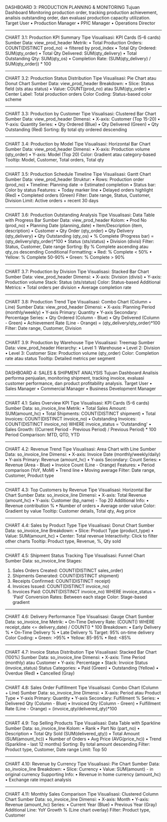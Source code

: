 DASHBOARD 3: PRODUCTION PLANNING & MONITORING
Tujuan Dashboard
Monitoring production order, tracking production achievement, analisis outstanding order, dan evaluasi production capacity utilization.
Target User
•	Production Manager
•	PPIC Manager
•	Operations Director
________________________________________
CHART 3.1: Production KPI Summary
Tipe Visualisasi: KPI Cards (5-6 cards)
Sumber Data: view_prod_header
Metrik:
•	Total Production Orders: COUNT(DISTINCT prod_no) -> filtered by prod_index
•	Total Qty Ordered: SUM(qty_order)
•	Total Qty Delivered: SUM(qty_delivery)
•	Total Outstanding Qty: SUM(qty_os)
•	Completion Rate: (SUM(qty_delivery) / SUM(qty_order)) * 100
________________________________________
CHART 3.2: Production Status Distribution
Tipe Visualisasi: Pie Chart atau Donut Chart
Sumber Data: view_prod_header
Breakdown:
•	Slice: Status field (sts atau status)
•	Value: COUNT(prod_no) atau SUM(qty_order)
•	Center Label: Total production orders
Color Coding: Status-based color scheme
________________________________________
CHART 3.3: Production by Customer
Tipe Visualisasi: Clustered Bar Chart
Sumber Data: view_prod_header
Dimensi:
•	X-axis: Customer (Top 15-20)
•	Y-axis: Quantity
Series:
•	Qty Ordered (Blue)
•	Qty Delivered (Green)
•	Qty Outstanding (Red)
Sorting: By total qty ordered descending
________________________________________
CHART 3.4: Production by Model
Tipe Visualisasi: Horizontal Bar Chart
Sumber Data: view_prod_header
Dimensi:
•	X-axis: Production volume (qty_order)
•	Y-axis: Model (Top 20)
Color: Gradient atau category-based
Tooltip: Model, Customer, Total orders, Total qty
________________________________________
CHART 3.5: Production Schedule Timeline
Tipe Visualisasi: Gantt Chart
Sumber Data: view_prod_header
Struktur:
•	Rows: Production order (prod_no)
•	Timeline: Planning date → Estimated completion
•	Status bar: Color by status
Features:
•	Today marker line
•	Delayed orders highlight (Red)
•	Completed orders (Green)
Filter: Date range, Status, Customer, Division
Limit: Active orders + recent 30 days
________________________________________
CHART 3.6: Production Outstanding Analysis
Tipe Visualisasi: Data Table with Progress Bar
Sumber Data: view_prod_header
Kolom:
•	Prod No (prod_no)
•	Planning Date (planning_date)
•	Item/Description (item, description)
•	Customer
•	Qty Order (qty_order)
•	Qty Delivery (qty_delivery)
•	Qty Outstanding (qty_os)
•	% Complete (Progress bar) = (qty_delivery/qty_order)*100
•	Status (sts/status)
•	Division (divisi)
Filter: Status, Customer, Date range
Sorting: By % Complete ascending atau qty_os descending
Conditional Formatting:
•	Red: % Complete < 50%
•	Yellow: % Complete 50-90%
•	Green: % Complete > 90%
________________________________________
CHART 3.7: Production by Division
Tipe Visualisasi: Stacked Bar Chart
Sumber Data: view_prod_header
Dimensi:
•	X-axis: Division (divisi)
•	Y-axis: Production volume
Stack: Status (sts/status)
Color: Status-based
Additional Metrics:
•	Total orders per division
•	Average completion rate
________________________________________
CHART 3.8: Production Trend
Tipe Visualisasi: Combo Chart (Column + Line)
Sumber Data: view_prod_header
Dimensi:
•	X-axis: Planning Period (monthly/weekly)
•	Y-axis Primary: Quantity
•	Y-axis Secondary: Percentage
Series:
•	Qty Ordered (Column - Blue)
•	Qty Delivered (Column - Green)
•	Achievement Rate (Line - Orange) = (qty_delivery/qty_order)*100
Filter: Date range, Customer, Division
________________________________________
CHART 3.9: Production by Warehouse
Tipe Visualisasi: Treemap
Sumber Data: view_prod_header
Hierarchy:
•	Level 1: Warehouse
•	Level 2: Division
•	Level 3: Customer
Size: Production volume (qty_order)
Color: Completion rate atau status
Tooltip: Detailed metrics per segment
________________________________________
 
DASHBOARD 4: SALES & SHIPMENT ANALYSIS
Tujuan Dashboard
Analisis performa penjualan, monitoring shipment, tracking invoice, evaluasi customer performance, dan product profitability analysis.
Target User
•	Sales Manager
•	Commercial Manager
•	Business Development Manager
________________________________________
CHART 4.1: Sales Overview KPI
Tipe Visualisasi: KPI Cards (5-6 cards)
Sumber Data: so_invoice_line
Metrik:
•	Total Sales Amount: SUM(amount_hc)
•	Total Shipments: COUNT(DISTINCT shipment)
•	Total Invoices: COUNT(DISTINCT invoice_no)
•	Outstanding Invoices: COUNT(DISTINCT invoice_no) WHERE invoice_status = 'Outstanding'
•	Sales Growth: ((Current Period - Previous Period) / Previous Period) * 100
Period Comparison: MTD, QTD, YTD
________________________________________
CHART 4.2: Revenue Trend
Tipe Visualisasi: Area Chart with Line
Sumber Data: so_invoice_line
Dimensi:
•	X-axis: Invoice Date (monthly/weekly/daily)
•	Y-axis Primary: Revenue (amount_hc)
•	Y-axis Secondary: Count
Series:
•	Revenue (Area - Blue)
•	Invoice Count (Line - Orange)
Features:
•	Period comparison (YoY, MoM)
•	Trend line
•	Moving average
Filter: Date range, Customer, Product type
________________________________________
CHART 4.3: Top Customers by Revenue
Tipe Visualisasi: Horizontal Bar Chart
Sumber Data: so_invoice_line
Dimensi:
•	X-axis: Total Revenue (amount_hc)
•	Y-axis: Customer (bp_name) - Top 20
Additional Info:
•	Revenue contribution %
•	Number of orders
•	Average order value
Color: Gradient by value
Tooltip: Customer details, Total qty, Avg price
________________________________________
CHART 4.4: Sales by Product Type
Tipe Visualisasi: Donut Chart
Sumber Data: so_invoice_line
Breakdown:
•	Slice: Product Type (product_type)
•	Value: SUM(amount_hc)
•	Center: Total revenue
Interactivity: Click to filter other charts
Tooltip: Product type, Revenue, %, Qty sold
________________________________________
CHART 4.5: Shipment Status Tracking
Tipe Visualisasi: Funnel Chart
Sumber Data: so_invoice_line
Stages:
1.	Sales Orders Created: COUNT(DISTINCT sales_order)
2.	Shipments Generated: COUNT(DISTINCT shipment)
3.	Receipts Confirmed: COUNT(DISTINCT receipt)
4.	Invoices Issued: COUNT(DISTINCT invoice_no)
5.	Invoices Paid: COUNT(DISTINCT invoice_no) WHERE invoice_status = 'Paid'
Conversion Rates: Between each stage
Color: Stage-based gradient
________________________________________
CHART 4.6: Delivery Performance
Tipe Visualisasi: Gauge Chart
Sumber Data: so_invoice_line
Metrik:
•	On-Time Delivery Rate: (COUNT() WHERE receipt_date <= delivery_date) / COUNT() * 100
Breakdown:
•	Early Delivery %
•	On-Time Delivery %
•	Late Delivery %
Target: 95% on-time delivery
Color Coding:
•	Green: >95%
•	Yellow: 85-95%
•	Red: <85%
________________________________________
CHART 4.7: Invoice Status Distribution
Tipe Visualisasi: Stacked Bar Chart (100%)
Sumber Data: so_invoice_line
Dimensi:
•	X-axis: Time Period (monthly) atau Customer
•	Y-axis: Percentage
•	Stack: Invoice Status (invoice_status)
Status Categories:
•	Paid (Green)
•	Outstanding (Yellow)
•	Overdue (Red)
•	Cancelled (Gray)
________________________________________
CHART 4.8: Sales Order Fulfillment
Tipe Visualisasi: Combo Chart (Column + Line)
Sumber Data: so_invoice_line
Dimensi:
•	X-axis: Period atau Product Type
•	Y-axis Primary: Quantity
•	Y-axis Secondary: Fulfillment %
Series:
•	Delivered Qty (Column - Blue)
•	Invoiced Qty (Column - Green)
•	Fulfillment Rate (Line - Orange) = (invoice_qty/delivered_qty)*100
________________________________________
CHART 4.9: Top Selling Products
Tipe Visualisasi: Data Table with Sparkline
Sumber Data: so_invoice_line
Kolom:
•	Rank
•	Part No (part_no)
•	Description
•	Total Qty Sold (SUM(delivered_qty))
•	Total Amount (SUM(amount_hc))
•	Number of Orders
•	Avg Price (AVG(price_hc))
•	Trend (Sparkline - last 12 months)
Sorting: By total amount descending
Filter: Product type, Customer, Date range
Limit: Top 50
________________________________________
CHART 4.10: Revenue by Currency
Tipe Visualisasi: Pie Chart
Sumber Data: so_invoice_line
Breakdown:
•	Slice: Currency
•	Value: SUM(amount) - in original currency
Supporting Info:
•	Revenue in home currency (amount_hc)
•	Exchange rate impact analysis
________________________________________
CHART 4.11: Monthly Sales Comparison
Tipe Visualisasi: Clustered Column Chart
Sumber Data: so_invoice_line
Dimensi:
•	X-axis: Month
•	Y-axis: Revenue (amount_hc)
Series:
•	Current Year (Blue)
•	Previous Year (Gray)
Additional Line: YoY Growth % (Line chart overlay)
Filter: Product type, Customer
